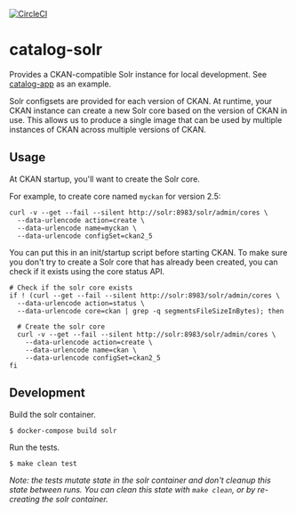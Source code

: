 [![CircleCI](https://circleci.com/gh/GSA/catalog-solr.svg?style=svg)](https://circleci.com/gh/GSA/catalog-solr)

# catalog-solr

Provides a CKAN-compatible Solr instance for local development. See
[catalog-app](https://github.com/GSA/catalog-app) as an example.

Solr configsets are provided for each version of CKAN. At runtime, your CKAN
instance can create a new Solr core based on the version of CKAN in use. This
allows us to produce a single image that can be used by multiple instances of
CKAN across multiple versions of CKAN.


## Usage

At CKAN startup, you'll want to create the Solr core.

For example, to create core named `myckan` for version 2.5:

```
curl -v --get --fail --silent http://solr:8983/solr/admin/cores \
  --data-urlencode action=create \
  --data-urlencode name=myckan \
  --data-urlencode configSet=ckan2_5
```

You can put this in an init/startup script before starting CKAN. To make sure
you don't try to create a Solr core that has already been created, you can check
if it exists using the core status API.

```
# Check if the solr core exists
if ! (curl --get --fail --silent http://solr:8983/solr/admin/cores \
  --data-urlencode action=status \
  --data-urlencode core=ckan | grep -q segmentsFileSizeInBytes); then

  # Create the solr core
  curl -v --get --fail --silent http://solr:8983/solr/admin/cores \
    --data-urlencode action=create \
    --data-urlencode name=ckan \
    --data-urlencode configSet=ckan2_5
fi
```


## Development

Build the solr container.

    $ docker-compose build solr

Run the tests.

    $ make clean test

_Note: the tests mutate state in the solr container and don't cleanup this state
between runs. You can clean this state with `make clean`, or by re-creating the
solr container._
